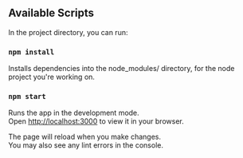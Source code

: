 ## Available Scripts

In the project directory, you can run:

### `npm install`

Installs dependencies into the node_modules/ directory, for the node project you're working on.

### `npm start`

Runs the app in the development mode.\
Open [http://localhost:3000](http://localhost:3000) to view it in your browser.

The page will reload when you make changes.\
You may also see any lint errors in the console.
